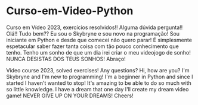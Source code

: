 # Curso-em-Video-Python
Curso em Vídeo 2023, exercícios resolvidos!! Alguma dúvida pergunta!!
Olá!! Tudo bem?? Eu sou o Skybryne e sou novo na programação! 
Sou iniciante em Python e desde que comecei não quero parar!
É simplesmente espetacular saber fazer tanta coisa com tão pouco conhecimento que tenho.
Tenho um sonho de que um dia irei criar o meu videojogo de sonho!
NUNCA DESISTAS DOS TEUS SONHOS!
Abraço!

Video course 2023, solved exercises! Any questions?
Hi, how are you? I'm Skybryne and I'm new to programming! 
I'm a beginner in Python and since I started I haven't wanted to stop!
It's amazing to be able to do so much with so little knowledge.
I have a dream that one day I'll create my dream video game!
NEVER GIVE UP ON YOUR DREAMS!
Cheers!
